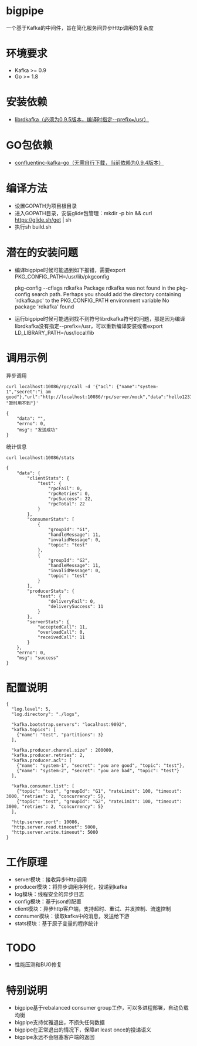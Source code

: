 # bigpipe
一个基于Kafka的中间件，旨在简化服务间异步Http调用的复杂度

# 环境要求
* Kafka >= 0.9
* Go >= 1.8

# 安装依赖
* [librdkafka（必须为0.9.5版本，编译时指定--prefix=/usr）](https://github.com/edenhill/librdkafka/releases/tag/v0.9.5)

# GO包依赖
* [confluentinc-kafka-go（无需自行下载，当前依赖为0.9.4版本）](https://github.com/confluentinc/confluent-kafka-go)

# 编译方法
* 设置GOPATH为项目根目录
* 进入GOPATH目录，安装glide包管理：mkdir -p bin && curl https://glide.sh/get | sh
* 执行sh build.sh

# 潜在的安装问题
* 编译bigpipe时候可能遇到如下报错，需要export PKG_CONFIG_PATH=/usr/lib/pkgconfig
    
    pkg-config --cflags rdkafka
    Package rdkafka was not found in the pkg-config search path.
    Perhaps you should add the directory containing `rdkafka.pc'
    to the PKG_CONFIG_PATH environment variable
    No package 'rdkafka' found
* 运行bigpipe时候可能遇到找不到符号librdkafka符号的问题，那是因为编译librdkafka没有指定--prefix=/usr，可以重新编译安装或者export LD_LIBRARY_PATH=/usr/local/lib

# 调用示例
异步调用
    
    curl localhost:10086/rpc/call -d '{"acl": {"name":"system-1","secret":"i am good"},"url":"http://localhost:10086/rpc/server/mock","data":"hello123123123","partition_key": "暂时用不到"}'
    
    {
        "data": "",
        "errno": 0,
        "msg": "发送成功"
    }

统计信息
    
    curl localhost:10086/stats
    
    {
        "data": {
            "clientStats": {
                "test": {
                    "rpcFail": 0,
                    "rpcRetries": 0,
                    "rpcSuccess": 22,
                    "rpcTotal": 22
                }
            },
            "consumerStats": [
                {
                    "groupId": "G1",
                    "handleMessage": 11,
                    "invalidMessage": 0,
                    "topic": "test"
                },
                {
                    "groupId": "G2",
                    "handleMessage": 11,
                    "invalidMessage": 0,
                    "topic": "test"
                }
            ],
            "producerStats": {
                "test": {
                    "deliveryFail": 0,
                    "deliverySuccess": 11
                }
            },
            "serverStats": {
                "acceptedCall": 11,
                "overloadCall": 0,
                "receivedCall": 11
            }
        },
        "errno": 0,
        "msg": "success"
    }

# 配置说明
    {
      "log.level": 5,
      "log.directory": "./logs",

      "kafka.bootstrap.servers": "localhost:9092",
      "kafka.topics": [
        {"name": "test", "partitions": 3}
      ],

      "kafka.producer.channel.size" : 200000,
      "kafka.producer.retries": 2,
      "kafka.producer.acl": [
        {"name": "system-1", "secret": "you are good", "topic": "test"},
        {"name": "system-2", "secret": "you are bad", "topic": "test"}
      ],

      "kafka.consumer.list": [
        {"topic": "test", "groupId": "G1", "rateLimit": 100, "timeout": 3000, "retries": 2, "concurrency": 5},
        {"topic": "test", "groupId": "G2", "rateLimit": 100, "timeout": 3000, "retries": 2, "concurrency": 5}
      ],

      "http.server.port": 10086,
      "http.server.read.timeout": 5000,
      "http.server.write.timeout": 5000
    }

# 工作原理
* server模块：接收异步Http调用
* producer模块：将异步调用序列化，投递到kafka
* log模块：线程安全的异步日志
* config模块：基于json的配置
* client模块：异步http客户端，支持超时、重试、并发控制、流速控制
* consumer模块：读取kafka中的消息，发送给下游
* stats模块：基于原子变量的程序统计

# TODO
* 性能压测和BUG修复

# 特别说明
* bigpipe基于rebalanced consumer group工作，可以多进程部署，自动负载均衡
* bigpipe支持优雅退出，不损失任何数据
* bigpipe在正常退出的情况下，保障at least once的投递语义
* bigpipe永远不会阻塞客户端的返回
